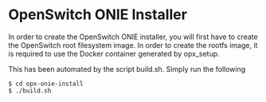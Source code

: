 OpenSwitch ONIE Installer
=========================

In order to create the OpenSwitch ONIE installer, you will first have to
create the OpenSwitch root filesystem image. In order to create the rootfs
image, it is required to use the Docker container generated by opx_setup.

This has been automated by the script build.sh. Simply run the following

    $ cd opx-onie-install
    $ ./build.sh


